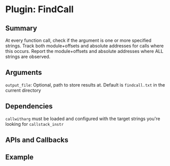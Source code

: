 Plugin: FindCall
===========

Summary
-------

At every function call, check if the argument is one or more specified strings. Track both module+offsets and absolute addresses for calls where this occurs. Report the module+offsets and absolute addresses where ALL strings are observed.

Arguments
---------

`output_file`: Optional, path to store results at. Default is `findcall.txt` in the current directory 

Dependencies
------------
`callwitharg` must be loaded and configured with the target strings you're looking for
`callstack_instr`

APIs and Callbacks
------------------

Example
-------
